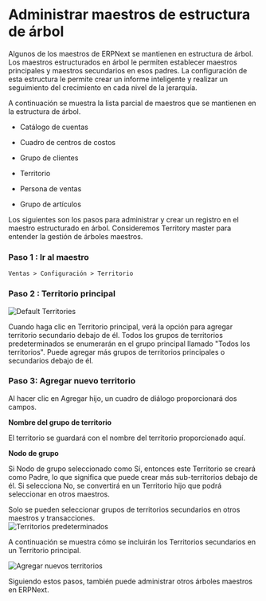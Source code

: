 <!-- add-breadcrumbs -->
# Administrar maestros de estructura de árbol

Algunos de los maestros de ERPNext se mantienen en estructura de árbol. Los maestros estructurados en árbol le permiten establecer maestros principales y maestros secundarios en esos padres. La configuración de esta estructura le permite crear un informe inteligente y realizar un seguimiento del crecimiento en cada nivel de la jerarquía.

A continuación se muestra la lista parcial de maestros que se mantienen en la estructura de árbol.

* Catálogo de cuentas

* Cuadro de centros de costos

* Grupo de clientes

* Territorio

* Persona de ventas

* Grupo de artículos

Los siguientes son los pasos para administrar y crear un registro en el maestro estructurado en árbol. Consideremos Territory master para entender la gestión de árboles maestros.

### Paso 1 : Ir al maestro

`Ventas > Configuración > Territorio`

### Paso 2 : Territorio principal

<img alt="Default Territories" class="screenshot" src="{{docs_base_url}}/assets/img/articles/territory-2.png">

Cuando haga clic en Territorio principal, verá la opción para agregar territorio secundario debajo de él. Todos los grupos de territorios predeterminados se enumerarán en el grupo principal llamado "Todos los territorios". Puede agregar más grupos de territorios principales o secundarios debajo de él.

### Paso 3: Agregar nuevo territorio

Al hacer clic en Agregar hijo, un cuadro de diálogo proporcionará dos campos.

**Nombre del grupo de territorio**

El territorio se guardará con el nombre del territorio proporcionado aquí.

**Nodo de grupo**

Si Nodo de grupo seleccionado como Sí, entonces este Territorio se creará como Padre, lo que significa que puede crear más sub-territorios debajo de él. Si selecciona No, se convertirá en un Territorio hijo que podrá seleccionar en otros maestros.

<div class="well">Solo se pueden seleccionar grupos de territorios secundarios en otros maestros y transacciones.</div>

<img alt="Territorios predeterminados" class="screenshot" src="{{docs_base_url}}/assets/img/articles/territory-1.gif">

A continuación se muestra cómo se incluirán los Territorios secundarios en un Territorio principal.

<img alt="Agregar nuevos territorios" class="screenshot" src="{{docs_base_url}}/assets/img/articles/territory-3.png">

Siguiendo estos pasos, también puede administrar otros árboles maestros en ERPNext.

<!-- markdown -->
